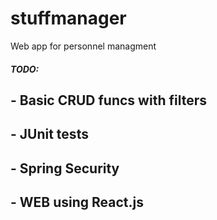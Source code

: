 # stuffmanager
Web app for personnel managment
<h5>TODO:</h5>
<h2>- Basic CRUD funcs with filters</h2>
<h2>- JUnit tests</h2>
<h2>- Spring Security</h2>
<h2>- WEB using React.js</h2>

